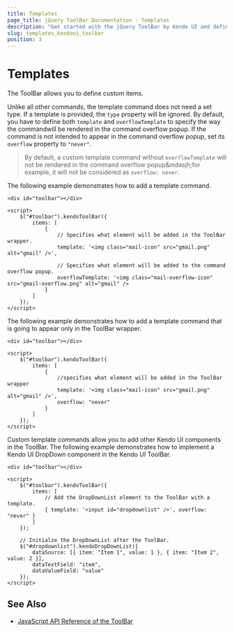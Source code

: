 ```yaml
---
title: Templates
page_title: jQuery ToolBar Documentation - Templates
description: "Get started with the jQuery ToolBar by Kendo UI and define custom items with templates."
slug: templates_kendoui_toolbar
position: 3
---
```


# Templates

The ToolBar allows you to define custom items.

Unlike all other commands, the template command does not need a set type. If a template is provided, the `type` property will be ignored. By default, you have to define both `template` and `overflowTemplate` to specify the way the commandwill be rendered in the command overflow popup. If the command is not intended to appear in the command overflow popup, set its `overflow` property to `"never"`.

> By default, a custom template command without `overflowTemplate` will not be rendered in the command overflow popup&mdasjh;for example, it will not be considered as `overflow: never`.

The following example demonstrates how to add a template command.

    <div id="toolbar"></div>

    <script>
        $("#toolbar").kendoToolBar({
            items: [
                {
                    // Specifies what element will be added in the ToolBar wrapper.
                    template: '<img class="mail-icon" src="gmail.png" alt="gmail" />',

                    // Specifies what element will be added to the command overflow popup.
                    overflowTemplate: '<img class="mail-overflow-icon" src="gmail-overflow.png" alt="gmail" />
                }
            ]
        });
    </script>

The following example demonstrates how to add a template command that is going to appear only in the ToolBar wrapper.

    <div id="toolbar"></div>

    <script>
        $("#toolbar").kendoToolBar({
            items: [
                {
                    //specifies what element will be added in the ToolBar wrapper
                    template: '<img class="mail-icon" src="gmail.png" alt="gmail" />',
                    overflow: "never"
                }
            ]
        });
    </script>

Custom template commands allow you to add other Kendo UI components in the ToolBar. The following example demonstrates how to implement a Kendo UI DropDown component in the Kendo UI ToolBar.

    <div id="toolbar"></div>

    <script>
        $("#toolbar").kendoToolBar({
            items: [
                // Add the DropDownList element to the ToolBar with a template.
                { template: '<input id="dropdownlist" />', overflow: "never" }
            ]
        });

        // Initialze the DropDownList after the ToolBar.
        $("#dropdownlist").kendoDropDownList({
            dataSource: [{ item: "Item 1", value: 1 }, { item: "Item 2", value: 2 }],
            dataTextField: "item",
            dataValueField: "value"
        });
    </script>

## See Also

* [JavaScript API Reference of the ToolBar](/api/javascript/ui/toolbar)
